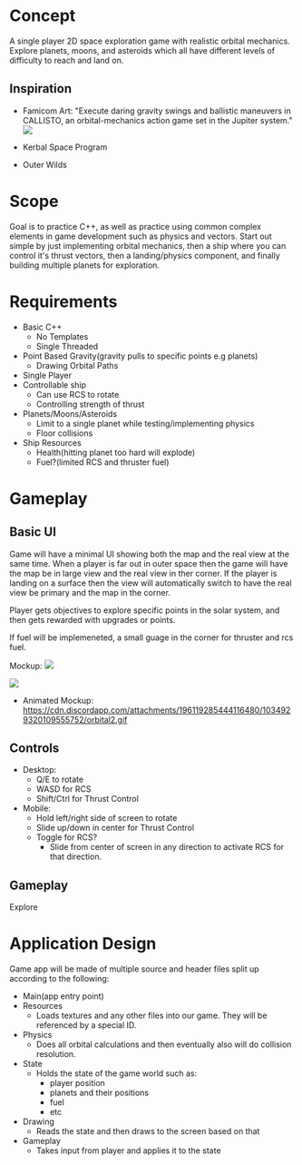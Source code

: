 # Concept

A single player 2D space exploration game with realistic orbital mechanics. Explore planets, moons, and asteroids which all have different levels of difficulty to reach and land on.

## Inspiration

- Famicom Art:
"Execute daring gravity swings and ballistic maneuvers in CALLISTO, an orbital-mechanics action game set in the Jupiter system."
![](https://famicase.com/22/softs/047.jpg)

- Kerbal Space Program

- Outer Wilds

# Scope

Goal is to practice C++, as well as practice using common complex elements in game development such as physics and vectors. Start out simple by just implementing orbital mechanics, then a ship where you can control it's thrust vectors, then a landing/physics component, and finally building multiple planets for exploration.

# Requirements

- Basic C++
	- No Templates
	- Single Threaded
- Point Based Gravity(gravity pulls to specific points e.g planets)
	- Drawing Orbital Paths
- Single Player
- Controllable ship
	- Can use RCS to rotate
	- Controlling strength of thrust
- Planets/Moons/Asteroids
	- Limit to a single planet while testing/implementing physics
	- Floor collisions
- Ship Resources
	- Health(hitting planet too hard will explode)
	- Fuel?(limited RCS and thruster fuel)

# Gameplay

## Basic UI

Game will have a minimal UI showing both the map and the real view at the same time. When a player is far out in outer space then the game will have the map be in large view and the real view in ther corner. If the player is landing on a surface then the view will automatically switch to have the real view be primary and the map in the corner.

Player gets objectives to explore specific points in the solar system, and then gets rewarded with upgrades or points.

If fuel will be implemeneted, a small guage in the corner for thruster and rcs fuel.

Mockup: 
![](https://cdn.discordapp.com/attachments/196119285444116480/1036362238073778187/unknown.png)

![](https://cdn.discordapp.com/attachments/196119285444116480/1036362507910131802/unknown.png)

- Animated Mockup: https://cdn.discordapp.com/attachments/196119285444116480/1034929320109555752/orbital2.gif

## Controls

- Desktop:
	- Q/E to rotate
	- WASD for RCS
	- Shift/Ctrl for Thrust Control
- Mobile:
	- Hold left/right side of screen to rotate
	- Slide up/down in center for Thrust Control
	- Toggle for RCS?
		- Slide from center of screen in any direction to activate RCS for that direction.

## Gameplay
Explore

# Application Design

Game app will be made of multiple source and header files split up according to the following:

- Main(app entry point)
- Resources
	- Loads textures and any other files into our game. They will be referenced by a special ID.
- Physics
	- Does all orbital calculations and then eventually also will do collision resolution.
- State
	- Holds the state of the game world such as:
		- player position
		- planets and their positions
		- fuel
		- etc
- Drawing
	- Reads the state and then draws to the screen based on that
- Gameplay
	- Takes input from player and applies it to the state